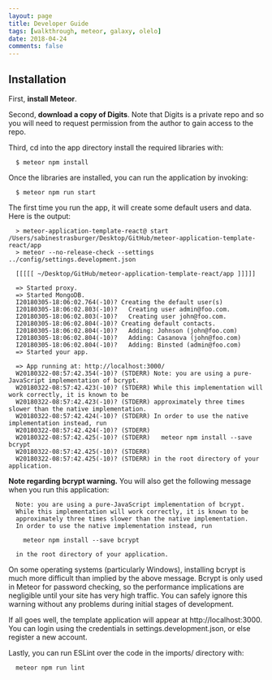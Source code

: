 ```yaml
---
layout: page
title: Developer Guide
tags: [walkthrough, meteor, galaxy, olelo]
date: 2018-04-24
comments: false
---
```

    
<h2>Installation</h2>

First, **install Meteor**.

Second, **download a copy of Digits**. Note that Digits is a private repo and so you will need to request permission from the author to gain access to the repo.

Third, cd into the app directory install the required libraries with:

      $ meteor npm install

Once the libraries are installed, you can run the application by invoking:

      $ meteor npm run start

The first time you run the app, it will create some default users and data. Here is the output:

      > meteor-application-template-react@ start /Users/sabinestrasburger/Desktop/GitHub/meteor-application-template-react/app
      > meteor --no-release-check --settings ../config/settings.development.json
      
      [[[[[ ~/Desktop/GitHub/meteor-application-template-react/app ]]]]]
      
      => Started proxy.                             
      => Started MongoDB. 
      I20180305-18:06:02.764(-10)? Creating the default user(s)
      I20180305-18:06:02.803(-10)?   Creating user admin@foo.com.
      I20180305-18:06:02.803(-10)?   Creating user john@foo.com.
      I20180305-18:06:02.804(-10)? Creating default contacts.
      I20180305-18:06:02.804(-10)?   Adding: Johnson (john@foo.com)
      I20180305-18:06:02.804(-10)?   Adding: Casanova (john@foo.com)
      I20180305-18:06:02.804(-10)?   Adding: Binsted (admin@foo.com)                          
      => Started your app.                          
      
      => App running at: http://localhost:3000/
      W20180322-08:57:42.354(-10)? (STDERR) Note: you are using a pure-JavaScript implementation of bcrypt.
      W20180322-08:57:42.423(-10)? (STDERR) While this implementation will work correctly, it is known to be
      W20180322-08:57:42.423(-10)? (STDERR) approximately three times slower than the native implementation.
      W20180322-08:57:42.424(-10)? (STDERR) In order to use the native implementation instead, run
      W20180322-08:57:42.424(-10)? (STDERR) 
      W20180322-08:57:42.425(-10)? (STDERR)   meteor npm install --save bcrypt
      W20180322-08:57:42.425(-10)? (STDERR) 
      W20180322-08:57:42.425(-10)? (STDERR) in the root directory of your application.

**Note regarding bcrypt warning.** You will also get the following message when you run this application:

      Note: you are using a pure-JavaScript implementation of bcrypt.
      While this implementation will work correctly, it is known to be
      approximately three times slower than the native implementation.
      In order to use the native implementation instead, run
      
        meteor npm install --save bcrypt
      
      in the root directory of your application.

On some operating systems (particularly Windows), installing bcrypt is much more difficult than implied by the above message. Bcrypt is only used in Meteor for password checking, so the performance implications are negligible until your site has very high traffic. You can safely ignore this warning without any problems during initial stages of development.

If all goes well, the template application will appear at http://localhost:3000. You can login using the credentials in settings.development.json, or else register a new account.

Lastly, you can run ESLint over the code in the imports/ directory with:

      meteor npm run lint
